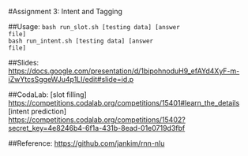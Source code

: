 #Assignment 3: Intent and Tagging

##Usage:
<code>bash run\_slot.sh \[testing data\] \[answer file\]</code></br>
<code>bash run\_intent.sh \[testing data\] \[answer file\]</code>

##Slides:
https://docs.google.com/presentation/d/1bipohnoduH9_efAYd4XyF-m-iZwYtcsSggeWJu4p1LI/edit#slide=id.p

##CodaLab:
[slot filling]</br>
https://competitions.codalab.org/competitions/15401#learn_the_details</br>
[intent prediction]</br>
https://competitions.codalab.org/competitions/15402?secret_key=4e8246b4-6f1a-431b-8ead-01e0719d3fbf

##Reference:
https://github.com/jankim/rnn-nlu
